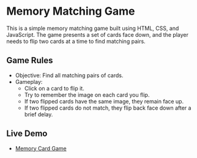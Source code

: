 # Memory Matching Game
This is a simple memory matching game built using HTML, CSS, and JavaScript. The game presents a set of cards face down, and the player needs to flip two cards at a time to find matching pairs.

## Game Rules
- Objective: Find all matching pairs of cards.
- Gameplay:
   - Click on a card to flip it.
   - Try to remember the image on each card you flip.
   - If two flipped cards have the same image, they remain face up.
   - If two flipped cards do not match, they flip back face down after a brief delay.

## Live Demo 
- [Memory Card Game](https://internetmadecoder.github.io/30-Days-JS-Challenge/Day%207/)